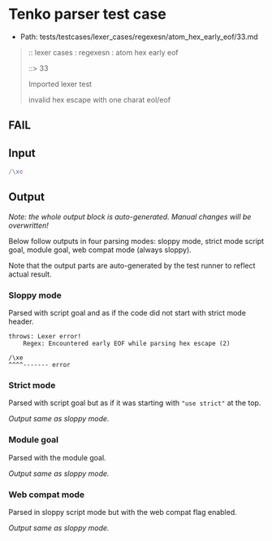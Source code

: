 # Tenko parser test case

- Path: tests/testcases/lexer_cases/regexesn/atom_hex_early_eof/33.md

> :: lexer cases : regexesn : atom hex early eof
>
> ::> 33
>
> Imported lexer test
>
> invalid hex escape with one charat eol/eof

## FAIL

## Input

`````js
/\xe
`````

## Output

_Note: the whole output block is auto-generated. Manual changes will be overwritten!_

Below follow outputs in four parsing modes: sloppy mode, strict mode script goal, module goal, web compat mode (always sloppy).

Note that the output parts are auto-generated by the test runner to reflect actual result.

### Sloppy mode

Parsed with script goal and as if the code did not start with strict mode header.

`````
throws: Lexer error!
    Regex: Encountered early EOF while parsing hex escape (2)

/\xe
^^^^------- error
`````

### Strict mode

Parsed with script goal but as if it was starting with `"use strict"` at the top.

_Output same as sloppy mode._

### Module goal

Parsed with the module goal.

_Output same as sloppy mode._

### Web compat mode

Parsed in sloppy script mode but with the web compat flag enabled.

_Output same as sloppy mode._
